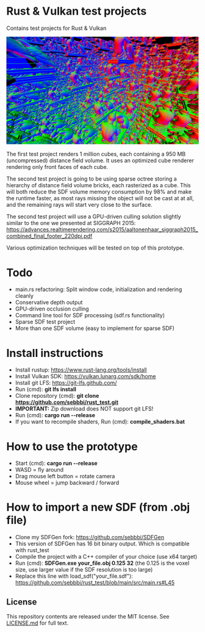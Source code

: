 # Rust & Vulkan test projects
Contains test projects for Rust & Vulkan

![Screenshot](screenshot.jpg)

The first test project renders 1 million cubes, each containing a 950 MB (uncompressed) distance field volume. It uses an optimized cube renderer rendering only front faces of each cube. 

The second test project is going to be using sparse octree storing a hierarchy of distance field volume bricks, each rasterized as a cube. This will both reduce the SDF volume memory consumption by 98% and make the runtime faster, as most rays missing the object will not be cast at at all, and the remaining rays will start very close to the surface.

The second test project will use a GPU-driven culling solution slightly similar to the one we presented at SIGGRAPH 2015:
https://advances.realtimerendering.com/s2015/aaltonenhaar_siggraph2015_combined_final_footer_220dpi.pdf

Various optimization techniques will be tested on top of this prototype.

# Todo
* main.rs refactoring: Split window code, initialization and rendering cleanly
* Conservative depth output
* GPU-driven occlusion culling
* Command line tool for SDF processing (sdf.rs functionality)
* Sparse SDF test project
* More than one SDF volume (easy to implement for sparse SDF)

# Install instructions
* Install rustup: https://www.rust-lang.org/tools/install
* Install Vulkan SDK: https://vulkan.lunarg.com/sdk/home
* Install git LFS: https://git-lfs.github.com/
* Run (cmd): **git lfs install**
* Clone repository (cmd): **git clone https://github.com/sebbbi/rust_test.git**
* **IMPORTANT:** Zip download does NOT support git LFS!
* Run (cmd): **cargo run --release**
* If you want to recompile shaders, Run (cmd): **compile_shaders.bat**

# How to use the prototype
* Start (cmd): **cargo run --release**
* WASD = fly around
* Drag mouse left button = rotate camera
* Mouse wheel = jump backward / forward

# How to import a new SDF (from .obj file)
* Clone my SDFGen fork: https://github.com/sebbbi/SDFGen
* This version of SDFGen has 16 bit binary output. Which is compatible with rust_test
* Compile the project with a C++ compiler of your choice (use x64 target)
* Run (cmd): **SDFGen.exe your_file.obj 0.125 32** (the 0.125 is the voxel size, use larger value if the SDF resolution is too large)
* Replace this line with load_sdf("your_file.sdf"): https://github.com/sebbbi/rust_test/blob/main/src/main.rs#L45

## License
This repository contents are released under the MIT license. See [LICENSE.md](LICENSE.md) for full text.
